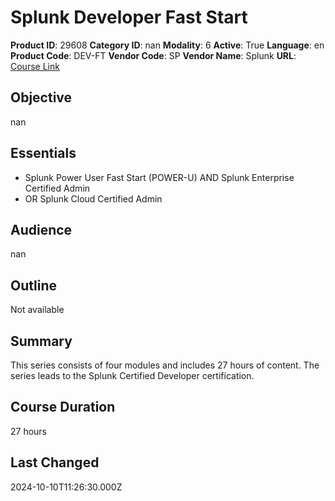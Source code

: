 # Splunk Developer Fast Start

**Product ID**: 29608
**Category ID**: nan
**Modality**: 6
**Active**: True
**Language**: en
**Product Code**: DEV-FT
**Vendor Code**: SP
**Vendor Name**: Splunk
**URL**: [Course Link](https://www.fastlaneus.com/course/splunk-dev-ft)

## Objective
nan

## Essentials
- Splunk Power User Fast Start (POWER-U) AND Splunk Enterprise Certified Admin
- OR Splunk Cloud Certified Admin

## Audience
nan

## Outline
Not available

## Summary
This series consists of four modules and includes 27 hours of content. The series leads to the Splunk Certified Developer certification.

## Course Duration
27 hours

## Last Changed
2024-10-10T11:26:30.000Z
